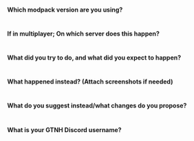 #### Which modpack version are you using?

#
#### If in multiplayer; On which server does this happen? 

#
#### What did you try to do, and what did you expect to happen?

#
#### What happened instead? (Attach screenshots if needed)

#
#### What do you suggest instead/what changes do you propose?

#
#### What is your GTNH Discord username?
